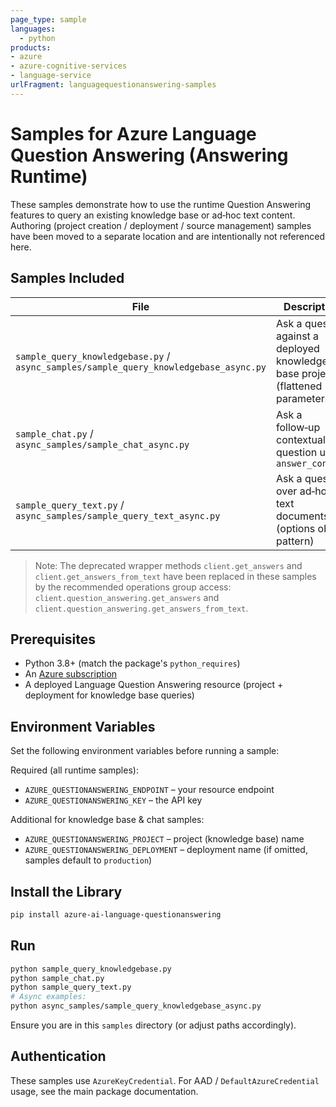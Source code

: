```yaml
---
page_type: sample
languages:
  - python
products:
- azure
- azure-cognitive-services
- language-service
urlFragment: languagequestionanswering-samples
---
```


# Samples for Azure Language Question Answering (Answering Runtime)

These samples demonstrate how to use the runtime Question Answering features to query an existing knowledge base
or ad‑hoc text content. Authoring (project creation / deployment / source management) samples have been moved
to a separate location and are intentionally not referenced here.

## Samples Included

| File | Description |
|------|-------------|
| `sample_query_knowledgebase.py` / `async_samples/sample_query_knowledgebase_async.py` | Ask a question against a deployed knowledge base project (flattened parameters) |
| `sample_chat.py` / `async_samples/sample_chat_async.py` | Ask a follow‑up contextual question using `answer_context` |
| `sample_query_text.py` / `async_samples/sample_query_text_async.py` | Ask a question over ad‑hoc text documents (options object pattern) |

> Note: The deprecated wrapper methods `client.get_answers` and `client.get_answers_from_text`
> have been replaced in these samples by the recommended operations group access:
> `client.question_answering.get_answers` and `client.question_answering.get_answers_from_text`.

## Prerequisites

- Python 3.8+ (match the package's `python_requires`)
- An [Azure subscription][azure_subscription]
- A deployed Language Question Answering resource (project + deployment for knowledge base queries)

## Environment Variables

Set the following environment variables before running a sample:

Required (all runtime samples):
- `AZURE_QUESTIONANSWERING_ENDPOINT` – your resource endpoint
- `AZURE_QUESTIONANSWERING_KEY` – the API key

Additional for knowledge base & chat samples:
- `AZURE_QUESTIONANSWERING_PROJECT` – project (knowledge base) name
- `AZURE_QUESTIONANSWERING_DEPLOYMENT` – deployment name (if omitted, samples default to `production`)

## Install the Library

```bash
pip install azure-ai-language-questionanswering
```

## Run

```bash
python sample_query_knowledgebase.py
python sample_chat.py
python sample_query_text.py
# Async examples:
python async_samples/sample_query_knowledgebase_async.py
```

Ensure you are in this `samples` directory (or adjust paths accordingly).

## Authentication

These samples use `AzureKeyCredential`. For AAD / `DefaultAzureCredential` usage, see the main package documentation.

[azure_subscription]: https://azure.microsoft.com/free/
[language_service]: https://ms.portal.azure.com/#create/Microsoft.CognitiveServicesTextAnalytics
